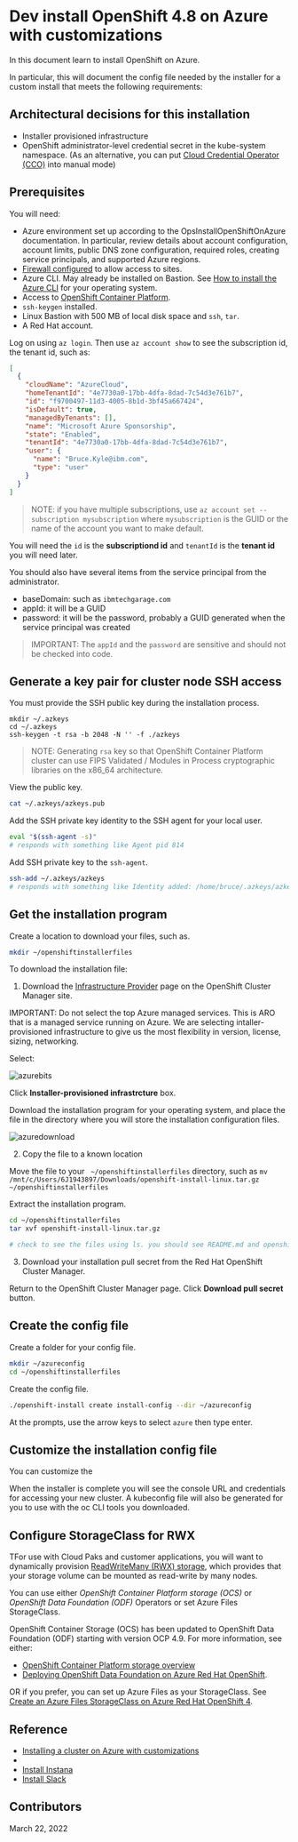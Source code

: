 # Dev install OpenShift 4.8 on Azure with customizations

In this document learn to install OpenShift on Azure.

In particular, this will document the config file needed by the installer for a custom install that meets the following requirements:

## Architectural decisions for this installation

- Installer provisioned infrastructure
- OpenShift administrator-level credential secret in the kube-system namespace. (As an alternative, you can put [Cloud Credential Operator (CCO)](https://docs.openshift.com/container-platform/4.8/installing/installing_azure/manually-creating-iam-azure.html#manually-creating-iam-azure) into manual mode)

## Prerequisites

You will need:

- Azure environment set up according to the OpsInstallOpenShiftOnAzure documentation. In particular, review details about account configuration, account limits, public DNS zone configuration, required roles, creating service principals, and supported Azure regions.
- [Firewall configured](https://docs.openshift.com/container-platform/4.8/installing/install_config/configuring-firewall.html#configuring-firewall) to allow access to sites.
- Azure CLI. May already be installed on Bastion. See [How to install the Azure CLI](https://docs.microsoft.com/en-us/cli/azure/install-azure-cli) for your operating system.
- Access to [OpenShift Container Platform](https://docs.openshift.com/container-platform/4.8/installing/installing_azure/installing-azure-customizations.html#cluster-entitlements_installing-azure-customizations). 
- `ssh-keygen` installed.
- Linux Bastion with 500 MB of local disk space and `ssh`, `tar`.
- A Red Hat account.

Log on using `az login`. Then use `az account show` to see the subscription id, the tenant id, such as:

```json
[
  {
    "cloudName": "AzureCloud",
    "homeTenantId": "4e7730a0-17bb-4dfa-8dad-7c54d3e761b7",
    "id": "f9700497-11d3-4005-8b1d-3bf45a667424",
    "isDefault": true,
    "managedByTenants": [],
    "name": "Microsoft Azure Sponsorship",
    "state": "Enabled",
    "tenantId": "4e7730a0-17bb-4dfa-8dad-7c54d3e761b7",
    "user": {
      "name": "Bruce.Kyle@ibm.com",
      "type": "user"
    }
  }
]
```

> NOTE: if you have multiple subscriptions, use `az account set --subscription mysubscription` where  `mysubscription` is the GUID or the name of the account you want to make default.

You will need the `id` is the **subscriptiond id** and `tenantId` is the **tenant id** you will need later.

You should also have several items from the service principal from the administrator.

- baseDomain: such as `ibmtechgarage.com`
- appId: it will be a GUID 
- password: it will be the password, probably a GUID generated when the service principal was created

> IMPORTANT: The `appId` and the `password` are sensitive and should not be checked into code. 

## Generate a key pair for cluster node SSH access

You must provide the SSH public key during the installation process.

```
mkdir ~/.azkeys
cd ~/.azkeys
ssh-keygen -t rsa -b 2048 -N '' -f ./azkeys
```

> NOTE: Generating `rsa` key so that OpenShift Container Platform cluster can use FIPS Validated / Modules in Process cryptographic libraries on the x86_64 architecture.

View the public key.

```bash
cat ~/.azkeys/azkeys.pub
```

Add the SSH private key identity to the SSH agent for your local user.

```bash
eval "$(ssh-agent -s)"
# responds with something like Agent pid 814
```

Add SSH private key to the `ssh-agent`.

```bash
ssh-add ~/.azkeys/azkeys
# responds with something like Identity added: /home/bruce/.azkeys/azkeys (bruce@LAPTOP-SLIV8CB4)
```

## Get the installation program

Create a location to download your files, such as.

```sh
mkdir ~/openshiftinstallerfiles 
```

To download the installation file:

1. Download the [Infrastructure Provider](https://console.redhat.com/openshift/install) page on the OpenShift Cluster Manager site.

IMPORTANT: Do not select the top Azure managed services. This is ARO that is a managed service running on Azure. We are selecting intaller-provisioned infrastructure to give us the most flexibility in version, license, sizing, networking.

Select:

![azurebits](media/azurebits.png)

Click **Installer-provisioned infrastrcture** box.

Download the installation program for your operating system, and place the file in the directory where you will store the installation configuration files.

![azuredownload](media/azuredownload.png)

2. Copy the file to a known location

Move the file to your ` ~/openshiftinstallerfiles` directory, such as `mv /mnt/c/Users/6J1943897/Downloads/openshift-install-linux.tar.gz ~/openshiftinstallerfiles`

Extract the installation program. 

```bash
cd ~/openshiftinstallerfiles
tar xvf openshift-install-linux.tar.gz

# check to see the files using ls. you should see README.md and openshift-install
```

3. Download your installation pull secret from the Red Hat OpenShift Cluster Manager. 

Return to the OpenShift Cluster Manager page. Click **Download pull secret** button.

## Create the config file

Create a folder for your config file.

```sh
mkdir ~/azureconfig
cd ~/openshiftinstallerfiles
```

Create the config file.

```sh
./openshift-install create install-config --dir ~/azureconfig
```

At the prompts, use the arrow keys to select `azure` then type enter.

## Customize the installation config file

You can customize the 

When the installer is complete you will see the console URL and credentials for accessing your new cluster. A kubeconfig file will also be generated for you to use with the oc CLI tools you downloaded.

## Configure StorageClass for RWX

TFor use with Cloud Paks and customer applications, you will want to dynamically provision [ReadWriteMany (RWX) storage](https://kubernetes.io/docs/concepts/storage/persistent-volumes/), which provides that your storage volume can be mounted as read-write by many nodes. 

You can use either *OpenShift Container Platform storage (OCS)* or *OpenShift Data Foundation (ODF)* Operators or set Azure Files StorageClass. 

OpenShift Container Storage (OCS) has been updated to OpenShift Data Foundation (ODF) starting with version OCP 4.9. For more information, see either:

- [OpenShift Container Platform storage overview](https://docs.openshift.com/container-platform/4.9/storage/index.html) 
- [Deploying OpenShift Data Foundation on Azure Red Hat OpenShift](https://access.redhat.com/documentation/en-us/red_hat_openshift_data_foundation/4.10/html/deploying_openshift_data_foundation_using_microsoft_azure_and_azure_red_hat_openshift/deploying-openshift-container-storage-on-azure-red-hat-openshift_aro).

OR if you prefer, you can set up Azure Files as your StorageClass. See [Create an Azure Files StorageClass on Azure Red Hat OpenShift 4](https://docs.microsoft.com/en-us/azure/openshift/howto-create-a-storageclass).

## Reference

- [Installing a cluster on Azure with customizations](https://docs.openshift.com/container-platform/4.8/installing/installing_azure/installing-azure-customizations.html#installing-azure-customizations)
- [](https://pages.github.ibm.com/up-and-running/watson-aiops/)
- [Install Instana](https://ibmdocs-test.mybluemix.net/docs/en/cloud-paks/cloud-pak-watson-aiops/3.3.0?topic=connections-instana)
- [Install Slack](https://pages.github.ibm.com/up-and-running/watson-aiops/3.2%20PoC%20Cookbooks/AI-Manager-Configuration/)

## Contributors

March 22, 2022